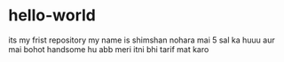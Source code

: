 # hello-world
its my frist repository
my name is shimshan nohara
mai 5 sal ka huuu
aur mai bohot handsome hu 
abb meri itni bhi tarif mat karo
